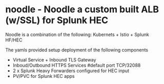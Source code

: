 # noodle  - Noodle a custom built ALB (w/SSL) for Splunk HEC

Noodle is a combination of the following: Kubernets + Istio + Splunk HF/HEC 

The yamls provided setup deployment of the following components

 - Virtual Service + Inbound TLS Gateway 
 - Inboud/Outbound HTTPS Services #default port TCP/32088
 - 2 x Splunk Heavy Forwarders configured for HEC input
 - PV/PVC for Splunk HEC apps



